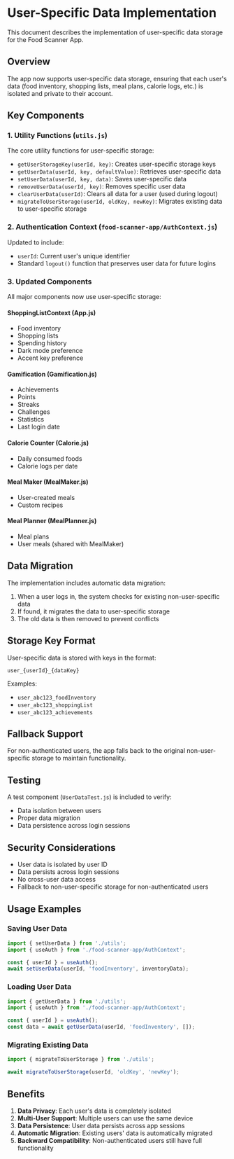 # User-Specific Data Implementation

This document describes the implementation of user-specific data storage for the Food Scanner App.

## Overview

The app now supports user-specific data storage, ensuring that each user's data (food inventory, shopping lists, meal plans, calorie logs, etc.) is isolated and private to their account.

## Key Components

### 1. Utility Functions (`utils.js`)

The core utility functions for user-specific storage:

- `getUserStorageKey(userId, key)`: Creates user-specific storage keys
- `getUserData(userId, key, defaultValue)`: Retrieves user-specific data
- `setUserData(userId, key, data)`: Saves user-specific data
- `removeUserData(userId, key)`: Removes specific user data
- `clearUserData(userId)`: Clears all data for a user (used during logout)
- `migrateToUserStorage(userId, oldKey, newKey)`: Migrates existing data to user-specific storage

### 2. Authentication Context (`food-scanner-app/AuthContext.js`)

Updated to include:
- `userId`: Current user's unique identifier
- Standard `logout()` function that preserves user data for future logins

### 3. Updated Components

All major components now use user-specific storage:

#### ShoppingListContext (App.js)
- Food inventory
- Shopping lists
- Spending history
- Dark mode preference
- Accent key preference

#### Gamification (Gamification.js)
- Achievements
- Points
- Streaks
- Challenges
- Statistics
- Last login date

#### Calorie Counter (Calorie.js)
- Daily consumed foods
- Calorie logs per date

#### Meal Maker (MealMaker.js)
- User-created meals
- Custom recipes

#### Meal Planner (MealPlanner.js)
- Meal plans
- User meals (shared with MealMaker)

## Data Migration

The implementation includes automatic data migration:

1. When a user logs in, the system checks for existing non-user-specific data
2. If found, it migrates the data to user-specific storage
3. The old data is then removed to prevent conflicts

## Storage Key Format

User-specific data is stored with keys in the format:
```
user_{userId}_{dataKey}
```

Examples:
- `user_abc123_foodInventory`
- `user_abc123_shoppingList`
- `user_abc123_achievements`

## Fallback Support

For non-authenticated users, the app falls back to the original non-user-specific storage to maintain functionality.

## Testing

A test component (`UserDataTest.js`) is included to verify:
- Data isolation between users
- Proper data migration
- Data persistence across login sessions

## Security Considerations

- User data is isolated by user ID
- Data persists across login sessions
- No cross-user data access
- Fallback to non-user-specific storage for non-authenticated users

## Usage Examples

### Saving User Data
```javascript
import { setUserData } from './utils';
import { useAuth } from './food-scanner-app/AuthContext';

const { userId } = useAuth();
await setUserData(userId, 'foodInventory', inventoryData);
```

### Loading User Data
```javascript
import { getUserData } from './utils';
import { useAuth } from './food-scanner-app/AuthContext';

const { userId } = useAuth();
const data = await getUserData(userId, 'foodInventory', []);
```

### Migrating Existing Data
```javascript
import { migrateToUserStorage } from './utils';

await migrateToUserStorage(userId, 'oldKey', 'newKey');
```

## Benefits

1. **Data Privacy**: Each user's data is completely isolated
2. **Multi-User Support**: Multiple users can use the same device
3. **Data Persistence**: User data persists across app sessions
4. **Automatic Migration**: Existing users' data is automatically migrated
5. **Backward Compatibility**: Non-authenticated users still have full functionality 